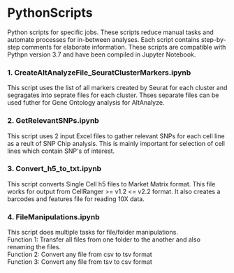# PythonScripts
Python scripts for specific jobs. These scripts reduce manual tasks and automate processes for in-between analyses. Each script contains step-by-step comments for elaborate information. These scripts are compatible with Pythpn version 3.7 and have been compiled in Jupyter Notebook. 

### 1. CreateAltAnalyzeFile_SeuratClusterMarkers.ipynb
This script uses the list of all markers created by Seurat for each cluster and segragates into seprate files for each cluster. Thses separate files can be used futher for Gene Ontology analysis for AltAnalyze.

### 2. GetRelevantSNPs.ipynb
This script uses 2 input Excel files to gather relevant SNPs for each cell line as a reult of SNP Chip analysis. This is mainly important for selection of cell lines which contain SNP's of interest.

### 3. Convert_h5_to_txt.ipynb
This script converts Single Cell h5 files to Market Matrix format. This file works for output from CellRanger >= v1.2 <= v2.2 format. It also creates a barcodes and features file for reading 10X data.

### 4. FileManipulations.ipynb
This script does multiple tasks for file/folder manipulations. 
<br/> Function 1: Transfer all files from one folder to the another and also renaming the files.
<br/> Function 2: Convert any file from csv to tsv format
<br/> Function 3: Convert any file from tsv to csv format
